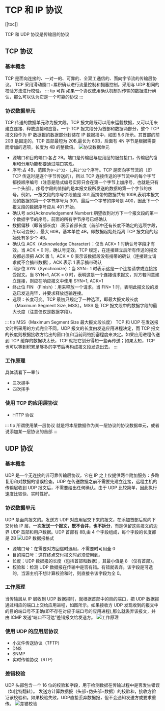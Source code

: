 # TCP 和 IP 协议

[[toc]]

TCP 和 UDP 协议是传输层的协议

## TCP 协议

### 基本概念

TCP 是面向连接的、一对一的、可靠的、全双工通信的、面向字节流的传输层协议。
TCP 采用滑动窗口+累积确认进行流量控制和拥塞控制，采用与 UDP 相同的校验方法进行校验。
::: tip 可靠
如果一个协议使用确认机制对传输的数据进行确认，那么可以认为它是一个可靠的协议
:::

### 协议数据单元

TCP 传送的数据单元称为报文段。TCP 报文段既可以用来运载数据，又可以用来建立连接、释放连接和应答。一个 TCP 报文段分为首部和数据两部分，整个 TCP 报文段作为 IP 数据报的数据部分封装在 IP 数据报中，如图 5.6 所示。其首部的前 20B 是固定的。TCP 首部最短为 20B,最长为 60B，后面有 4N 字节是根据需要而增加的选项，长度为 4B 的整数倍。
![协议数据单元](https://image-bucket-1307756649.cos.ap-chengdu.myqcloud.com/image/20250714113610900.png)

- 源端口和目的端口:各占 2B。端口是传输层与应用层的服务接口，传输层的复用和分用功能都要通过端口实现。
- 序号:占 4B，范围为`0〜2^32- 1`,共`2^32`个序号。TCP 是面向字节流的（即 TCP 传送时是逐个字节传送的），所以 TCP 连接传送的字节流中的每个字节都按顺序编号（注意是隐式编号实际只会在第一个字节上加序号，也就是只有一个头部）。序号字段的值指的是本报文段所发送的数据的第一个字节的序号。例如，一报文段的序号字段值是 301,而携带的数据共有 100B,表明本报文段的数据的第一个字节序号为 301，最后一个字节的序号是 400，因此下一个报文段的数据序号应从 401 开始。
- 确认号 ack(Acknowledgement Number):期望收到对方下一个报文段的第一个数据字节的序号。前面的所有字节序号已经确认
- 数据偏移（即首部长度）:表示首部长度（首部中还有长度不确定的选项字段，所以可变长），最大 60B，基本单位 4B，即数据起始处距离 TCP 报文段的起始处有多少个 4B。
- 确认位 ACK（Acknowledge Character）：仅当 ACK= 1 时确认号字段才有效。当 ACK = 0 时，确认号无效。TCP 规定，在连接建立后所有传送的报文段都必须把 ACK 置 1。ACK = 0 表示该数据段没有捎带的确认（连接建立请求就不会捎带数据），ACK 表示 1 表示捎带确认
- 同步位 SYN（Synchronize）：当 SYN= 1 时表示这是一个连接请求或连接接受报文。当 SYN=1, ACK = 0 时，表明这是一个连接请求报文，对方若同意建立连接，则应在响应报文中使用 SYN=1, ACK=1
- 终止位 FIN （Finish）：用来释放一个请求。当 FIN= 1 时，表明此报文段的发送已发送完毕，并要求释放运输连接。
- 选项：长度可变。TCP 最初只规定了一种选项，即最大报文段长度（Maximum Segment Size, MSS）。MSS 是 TCP 报文段中的数据字段的最大长度（注意仅仅是数据字段）。

::: tip MSS（Maximum Segment Size 最大报文段长度）
TCP 和 UDP 在发送报文时所采用的方式完全不同。UDP 报文的长度由发送应用进程决定，而 TCP 报文的长度则根据接收方给出的窗口值和当前网络拥塞程度来决定。如果应用进程传送到 TCP 缓存的数据块太长，TCP 就把它划分得短一些再传送；如果太短，TCP 也可以等到积累足够多的字节后再构成报文段发送出去。
:::

### 工作原理

具体请看下一章节

- 三次握手
- 四次挥手

### 使用 TCP 的应用层协议

- HTTP 协议

::: tip 所谓使用某一层协议
就是将本层数据作为某一层协议的协议数据单元，或者说添加某一层协议的首部
:::

## UDP 协议

### 基本概念

UDP 是一个无连接的非可靠传输层协议。它在 IP 之上仅提供两个附加服务：多路复用和对数据的错误检查。UDP 在传送数据之前不需要先建立连接，远程主机的传输层收到 UDP 报文后，不需要给出任何确认。由于 UDP 比较简单，因此执行速度比较快、实时性好。

### 协议数据单元

UDP 是面向报文的。发送方 UDP 对应用层交下来的报文，在添加首部后就向下交付给 IP 层，**一次发送一个报文，既不合并，也不拆分**，而是保留这些报文的边界
UDP 首部和用户数据。UDP 首部有 8B,由 4 个字段组成，每个字段的长度都是 2B
![UDP 数据报格式](https://image-bucket-1307756649.cos.ap-chengdu.myqcloud.com/image/20250713105205383.png)

- 源端口号：在需要对方回信时选用，不需要时可用全 0
- 目的端口号：这在终点交付报文时必须使用到。
- 长度：UDP 数据报的长度（包括首部和数据），其最小值是 8 （仅有首部）。
- 校验和：检测 UDP 数据报在传输中是否有错。有错就丢弃。该字段是可选的，当源主机不想计算校验和时，则直接令该字段为全 0。

### 工作原理

当传输层从 IP 层收到 UDP 数据报时，就根据首部中的目的端口，把 UDP 数据报通过相应的端口上交给应用进程，如图所示。如果接收方 UDP 发现收到的报文中的目的端口号不正确(即不存在对应于端口号的应用进程),那么就丢弃该报文，并由 ICMP 发送“端口不可达”差错报文给发送方。
![工作原理](https://image-bucket-1307756649.cos.ap-chengdu.myqcloud.com/image/20250714111851699.png)

### 使用 UDP 的应用层协议

- 小文件传送协议（TFTP）
- DNS
- SNMP
- 实时传输协议（RTP）

### 差错校验

UDP 头部包含一个 ​16 位的校验和字段，用于检测数据在传输过程中是否发生错误（如比特翻转）。
发送方计算数据报（头部+伪头部+数据）的校验和，接收方验证该校验和。如果校验失败，UDP ​ 直接丢弃数据报，但不会通知发送方或要求重传。
![差错校验](https://image-bucket-1307756649.cos.ap-chengdu.myqcloud.com/image/20250714112633368.png)
